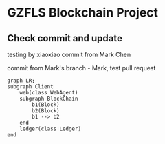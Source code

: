 # GZFLS Blockchain Project

## Check commit and update

testing by xiaoxiao
commit from Mark Chen

commit from Mark's branch - Mark, test pull request

```mermaid
graph LR;
subgraph Client
	web(class WebAgent)
	subgraph BlockChain
		b1(Block)
		b2(Block)
		b1 --> b2
	end
	ledger(class Ledger)
end
```



